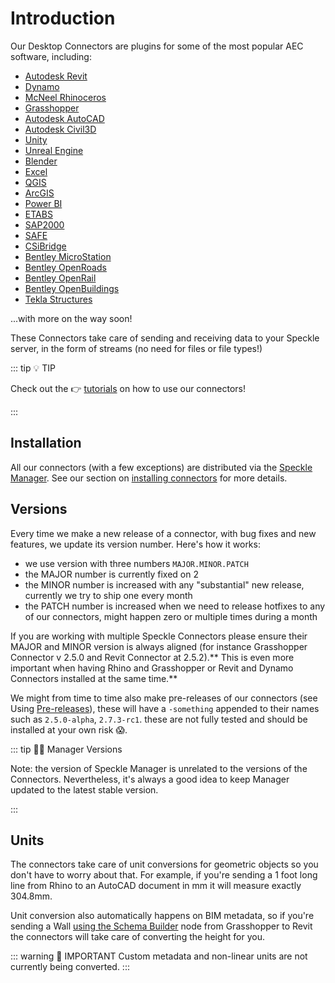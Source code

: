 # Introduction

Our Desktop Connectors are plugins for some of the most popular AEC software, including:

- [Autodesk Revit](/user/revit)
- [Dynamo](/user/dynamo)
- [McNeel Rhinoceros](/user/rhino)
- [Grasshopper](/user/grasshopper)
- [Autodesk AutoCAD](/user/autocadcivil)
- [Autodesk Civil3D](/user/autocadcivil)
- [Unity](/user/unity)
- [Unreal Engine](/user/unreal)
- [Blender](/user/blender)
- [Excel](/user/excel)
- [QGIS](/user/qgis)
- [ArcGIS](/user/arcgis)
- [Power BI](/user/powerbi)
- [ETABS](/user/csi)
- [SAP2000](/user/csi)
- [SAFE](/user/csi)
- [CSiBridge](/user/csi)
- [Bentley MicroStation](/user/bentley)
- [Bentley OpenRoads](/user/bentley)
- [Bentley OpenRail](/user/bentley)
- [Bentley OpenBuildings](/user/bentley)
- [Tekla Structures](/user/teklastructures)

...with more on the way soon!

These Connectors take care of sending and receiving data to your Speckle server, in the form of streams (no need for files or file types!)

::: tip 💡 TIP

Check out the 👉 [tutorials](https://speckle.systems/tutorials/) on how to use our connectors!

:::

## Installation

All our connectors (with a few exceptions) are distributed via the [Speckle Manager](/user/manager.html). See our section on [installing connectors](/user/manager.html#installing-connectors) for more details.

## Versions

Every time we make a new release of a connector, with bug fixes and new features, we update its version number. Here's how it works:

- we use version with three numbers `MAJOR.MINOR.PATCH`
- the MAJOR number is currently fixed on 2
- the MINOR number is increased with any "substantial" new release, currently we try to ship one every month
- the PATCH number is increased when we need to release hotfixes to any of our connectors, might happen zero or multiple times during a month

If you are working with multiple Speckle Connectors please ensure their MAJOR and MINOR version is always aligned (for instance Grasshopper Connector v 2.5.0 and Revit Connector at 2.5.2).** This is even more important when having Rhino and Grasshopper or Revit and Dynamo Connectors installed at the same time.**

We might from time to time also make pre-releases of our connectors (see Using [Pre-releases](/user/manager.html#using-beta-versions-of-our-connectors)), these will have a `-something` appended to their names such as `2.5.0-alpha`, `2.7.3-rc1`. these are not fully tested and should be installed at your own risk 😱.

::: tip 👮‍♂️ Manager Versions

Note: the version of Speckle Manager is unrelated to the versions of the Connectors. Nevertheless, it's always a good idea to keep Manager updated to the latest stable version.

:::

## Units

The connectors take care of unit conversions for geometric objects so you don't have to worry about that. For example, if you're sending a 1 foot long line from Rhino to an AutoCAD document in mm it will measure exactly 304.8mm.

Unit conversion also automatically happens on BIM metadata, so if you're sending a Wall [using the Schema Builder](/user/grasshopper.html#schema-builder) node from Grasshopper to Revit the connectors will take care of converting the height for you.

::: warning 🙌 IMPORTANT
Custom metadata and non-linear units are not currently being converted.
:::
